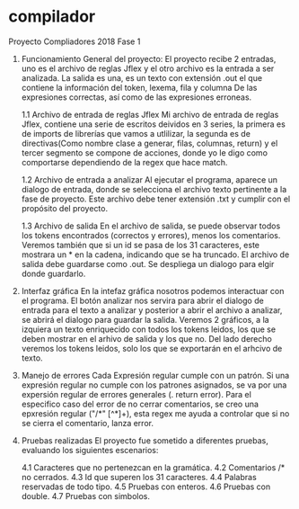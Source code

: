 # compilador

Proyecto Compliadores 2018 Fase 1


1.	Funcionamiento General del proyecto:
El proyecto recibe 2 entradas, uno es el archivo de reglas Jflex y el otro archivo es la entrada a ser analizada.
La salida es una, es un texto con extensión .out el que contiene la información del token, lexema, fila y columna
De las expresiones correctas, así como de las expresiones erroneas.


	1.1	Archivo de entrada de reglas Jflex
	Mi archivo de entrada de reglas Jflex, contiene una serie de escritos deividos en 3 series, la primera es de imports
	de librerías que vamos a utlilizar, la segunda es de directivas(Como nombre clase a generar, filas, columnas, return)
	y el tercer segmento se compone de acciones, donde yo le digo como comportarse dependiendo de la regex que hace match.

	1.2	Archivo de entrada a analizar
	Al ejecutar el programa, aparece un dialogo de entrada, donde se selecciona el archivo texto pertinente a la fase de 
	proyecto. Este archivo debe tener extensión .txt y cumplir con el propósito del proyecto.

	1.3	Archivo de salida
	En el archivo de salida, se puede observar todos los tokens encontrados (correctos y errores), menos los comentarios.
	Veremos también que si un id se pasa de los 31 caracteres, este mostrara un * en la cadena, indicando que se ha truncado.
	El archivo de salida debe guardarse como .out. Se despliega un dialogo para elgir donde guardarlo.


2. Interfaz gráfica
En la intefaz gráfica nosotros podemos interactuar con el programa. El botón analizar nos servira para abrir el dialogo de
entrada para el texto a analizar y posterior a abrir el archivo a analizar, se abrirá el dialogo para guardar la salida.
Veremos 2 gráficos, a la izquiera un texto enriquecido con todos los tokens leidos, los que se deben mostrar en el arhivo
de salida y los que no. Del lado derecho veremos los tokens leidos, solo los que se exportarán en el arhcivo de texto.

3. Manejo de errores
Cada Expresión regular cumple con un patrón. Si una expresión regular no cumple con los patrones asignados, se va por una
expersión regular de errores generales (.   return error). Para el especifico caso del error de no cerrar comentarios, 
se creo una epxresión regular ("/\*" [^*]+), esta regex me ayuda a controlar que si no se cierra el comentario, lanza error.

4. Pruebas realizadas
El proyecto fue sometido a diferentes pruebas, evaluando los siguientes escenarios:

	4.1 Caracteres que no pertenezcan en la gramática.
	4.2 Comentarios /* no cerrados.
	4.3 Id que superen los 31 caracteres.
	4.4 Palabras reservadas de todo tipo.
	4.5 Pruebas con enteros.
	4.6 Pruebas con double.
	4.7 Pruebas con simbolos.


